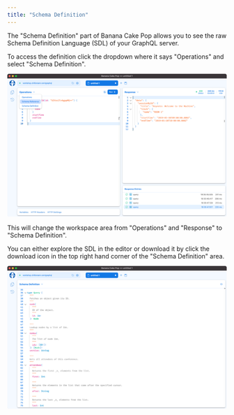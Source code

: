 ```yaml
---
title: "Schema Definition"
---
```


The "Schema Definition" part of Banana Cake Pop allows you to see the raw Schema Definition Language (SDL) of your GraphQL server.

To access the definition click the dropdown where it says "Operations" and select "Schema Definition".

![Banana Cake Pop - Editor dropdown](../../shared/bcp/bcp-editor-dropdown.png)

This will change the workspace area from "Operations" and "Response" to "Schema Definition".

You can either explore the SDL in the editor or download it by click the download icon in the top right hand corner of the "Schema Definition" area.

![Banana Cake Pop - Schema Definition](../../shared/bcp/bcp-schema-definition.png)
